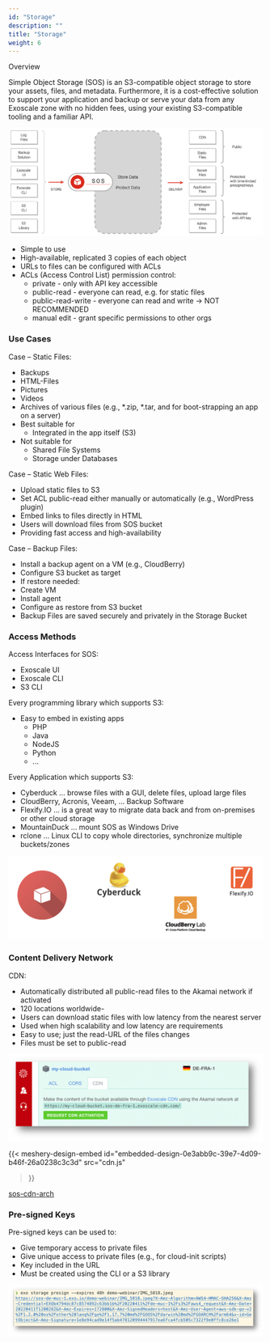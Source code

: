 ```yaml
---
id: "Storage"
description: ""
title: "Storage"
weight: 6
---
```


Overview

Simple Object Storage (SOS) is an S3-compatible object storage to store your assets, files, and metadata. Furthermore, it is a cost-effective solution to support your application and backup or serve your data from any Exoscale zone with no hidden fees, using your existing S3-compatible tooling and a familiar API.

![sos](sos.png)

- Simple to use
- High-available, replicated 3 copies of each object
- URLs to files can be configured with ACLs
- ACLs (Access Control List) permission control:
    - private - only with API key accessible
    - public-read - everyone can read, e.g. for static files
    - public-read-write - everyone can read and write -> NOT RECOMMENDED
    - manual edit - grant specific permissions to other orgs

### Use Cases
Case – Static Files:

- Backups
- HTML-Files
- Pictures
- Videos
- Archives of various files (e.g., *.zip, *.tar, and for boot-strapping an app on a server)
- Best suitable for
    - Integrated in the app itself (S3)
- Not suitable for
    - Shared File Systems
    - Storage under Databases

Case – Static Web Files:

- Upload static files to S3
- Set ACL public-read either manually or automatically (e.g., WordPress plugin)
- Embed links to files directly in HTML
- Users will download files from SOS bucket
- Providing fast access and high-availability

Case – Backup Files:

- Install a backup agent on a VM (e.g., CloudBerry)
- Configure S3 bucket as target
- If restore needed:
- Create VM
- Install agent
- Configure as restore from S3 bucket
- Backup Files are saved securely and privately in the Storage Bucket

### Access Methods
Access Interfaces for SOS:

- Exoscale UI
- Exoscale CLI
- S3 CLI

Every programming library which supports S3:
- Easy to embed in existing apps
   - PHP
   - Java
   - NodeJS
   - Python
   - ...

Every Application which supports S3:

- Cyberduck ... browse files with a GUI, delete files, upload large files
- CloudBerry, Acronis, Veeam, ... Backup Software
- Flexify.IO ... is a great way to migrate data back and from on-premises or other cloud storage
- MountainDuck ... mount SOS as Windows Drive
- rclone ... Linux CLI to copy whole directories, synchronize multiple buckets/zones

![sos-tool-logos](sos-tool-logos.png)

### Content Delivery Network
CDN:

- Automatically distributed all public-read files to the Akamai network if activated
- 120 locations worldwide- 
- Users can download static files with low latency from the nearest server
- Used when high scalability and low latency are requirements
- Easy to use; just the read-URL of the files changes
- Files must be set to public-read

![sos-cdn](sos-cdn.png)

{{< meshery-design-embed
  id="embedded-design-0e3abb9c-39e7-4d09-b46f-26a0238c3c3d"
  src="cdn.js"
>}}

[sos-cdn-arch](sos-cdn-arch.png)

### Pre-signed Keys
Pre-signed keys can be used to:

- Give temporary access to private files
- Give unique access to private files (e.g., for cloud-init scripts)
- Key included in the URL
- Must be created using the CLI or a S3 library

![sos-presign](sos-presign.png)
